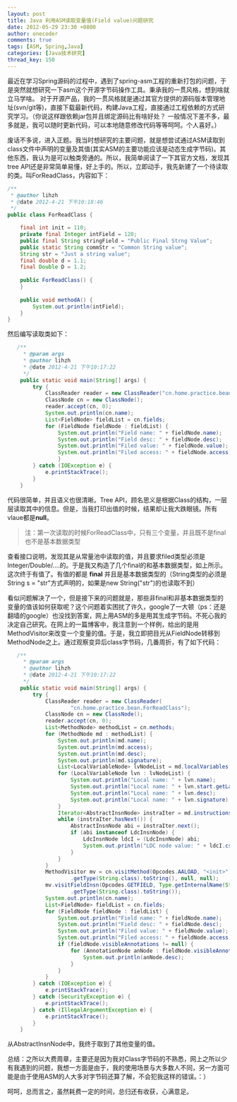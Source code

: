 ```yaml
---
layout: post
title: Java 利用ASM读取变量值(Field value)问题研究
date: 2012-05-29 23:30 +0800
author: onecoder
comments: true
tags: [ASM, Spring,Java]
categories: [Java技术研究]
thread_key: 150
---
```

最近在学习Spring源码的过程中，遇到了spring-asm工程的重新打包的问题，于是突然就想研究一下asm这个开源字节码操作工具。秉承我的一贯风格，想到啥就立马学啥。 对于开源产品，我的一贯风格就是通过其官方提供的源码版本管理地址(svn/git等)，直接下载最新代码，构建Java工程，直接通过工程依赖的方式研究学习。（你说这样跟依赖jar包并且绑定源码比有啥好处？ 一般情况下差不多，最多就是，我可以随时更新代码，可以本地随意修改代码等等呵呵。个人喜好。）

废话不多说，进入正题。我当时想研究的主要问题，就是想尝试通过ASM读取到class文件中声明的变量及其值(其实ASM的主要功能应该是动态生成字节码)。其他东西，我认为是可以触类旁通的。所以，我简单阅读了一下其官方文档，发现其tree API还是非常简单易懂，好上手的。所以，立即动手，我先新建了一个待读取的类。叫ForReadClass，内容如下：

```java
/**
 * @author lihzh
 * @date 2012-4-21 下午10:18:46
 */
public class ForReadClass {

	final int init = 110;
	private final Integer intField = 120;
	public final String stringField = "Public Final Strng Value";
	public static String commStr = "Common String value";
	String str = "Just a string value";
	final double d = 1.1;
	final Double D = 1.2;
	
	public ForReadClass() {
	}
	
	public void methodA() {
		System.out.println(intField);
	}
}
```

然后编写读取类如下：

```java
   /**
	 * @param args
	 * @author lihzh
	 * @date 2012-4-21 下午10:17:22
	 */
	public static void main(String[] args) {
		try {
			ClassReader reader = new ClassReader("cn.home.practice.bean.ForReadClass");
			ClassNode cn = new ClassNode();
			reader.accept(cn, 0);
			System.out.println(cn.name);
			List<FieldNode> fieldList = cn.fields;
			for (FieldNode fieldNode : fieldList) {
				System.out.println("Field name: " + fieldNode.name);
				System.out.println("Field desc: " + fieldNode.desc);
				System.out.println("Filed value: " + fieldNode.value);
				System.out.println("Filed access: " + fieldNode.access);
        		}
		} catch (IOException e) {
			e.printStackTrace();
		}
	}
```
	
代码很简单，并且语义也很清晰。Tree API，顾名思义是根据Class的结构，一层层读取其中的信息。但是，当我打印出值的时候，结果却让我大跌眼镜。所有vlaue都是**null**。

> 注：第一次读取的时候ForReadClass中，只有三个变量，并且既不是final也不是基本数据类型
			
查看接口说明，发现其是从常量池中读取的值，并且要求filed类型必须是Integer/Double/....的。于是我又构造了几个final的和基本数据类型，如上所示。这次终于有值了。有值的都是 **final** 并且是基本数据类型的（String类型的必须是String s = "str"方式声明的，如果是new String("str")的也读取不到）
	
看似问题解决了一个，但是接下来的问题就是，那些非final和非基本数据类型的变量的值该如何获取呢？这个问题着实困扰了许久，google了一大顿（ps：还是翻墙的google）也没找到答案，网上用ASM的多是用其生成字节码。不死心我的决定自己研究。在网上的一篇博客中，我注意到一个样例，给出的是用MethodVisitor来改变一个变量的值。于是，我立即把目光从FieldNode转移到MethodNode之上。通过观察变异后class字节码，几番周折，有了如下代码：
	
```java
   /**
	 * @param args
	 * @author lihzh
	 * @date 2012-4-21 下午10:17:22
	 */
	public static void main(String[] args) {
		try {
			ClassReader reader = new ClassReader(
					"cn.home.practice.bean.ForReadClass");
			ClassNode cn = new ClassNode();
			reader.accept(cn, 0);
			List<MethodNode> methodList = cn.methods;
			for (MethodNode md : methodList) {
				System.out.println(md.name);
				System.out.println(md.access);
				System.out.println(md.desc);
				System.out.println(md.signature);
				List<LocalVariableNode> lvNodeList = md.localVariables;
				for (LocalVariableNode lvn : lvNodeList) {
					System.out.println("Local name: " + lvn.name);
					System.out.println("Local name: " + lvn.start.getLabel());
					System.out.println("Local name: " + lvn.desc);
					System.out.println("Local name: " + lvn.signature);
				}
				Iterator<AbstractInsnNode> instraIter = md.instructions.iterator();
				while (instraIter.hasNext()) {
					AbstractInsnNode abi = instraIter.next();
					if (abi instanceof LdcInsnNode) {
						LdcInsnNode ldcI = (LdcInsnNode) abi;
						System.out.println("LDC node value: " + ldcI.cst);
					}
				}
			}
			MethodVisitor mv = cn.visitMethod(Opcodes.AALOAD, "<init>", Type
					.getType(String.class).toString(), null, null);
			mv.visitFieldInsn(Opcodes.GETFIELD, Type.getInternalName(String.class), "str", Type
					.getType(String.class).toString());
			System.out.println(cn.name);
			List<FieldNode> fieldList = cn.fields;
			for (FieldNode fieldNode : fieldList) {
				System.out.println("Field name: " + fieldNode.name);
				System.out.println("Field desc: " + fieldNode.desc);
				System.out.println("Filed value: " + fieldNode.value);
				System.out.println("Filed access: " + fieldNode.access);
				if (fieldNode.visibleAnnotations != null) {
					for (AnnotationNode anNode : fieldNode.visibleAnnotations) {
						System.out.println(anNode.desc);
					}
				}
			}
		} catch (IOException e) {
			e.printStackTrace();
		} catch (SecurityException e) {
			e.printStackTrace();
		} catch (IllegalArgumentException e) {
			e.printStackTrace();
		}
	}
```

从AbstractInsnNode中，我终于取到了其他变量的值。
	
总结：之所以大费周章，主要还是因为我对Class字节码的不熟悉，网上之所以少有我遇到的问题，我想一方面是由于，我的使用场景与大多数人不同，另一方面可能是由于使用ASM的人大多对字节码还算了解，不会犯我这样的错误。：）
	
呵呵，总而言之，虽然耗费一定的时间，总归还有收获，心满意足。

